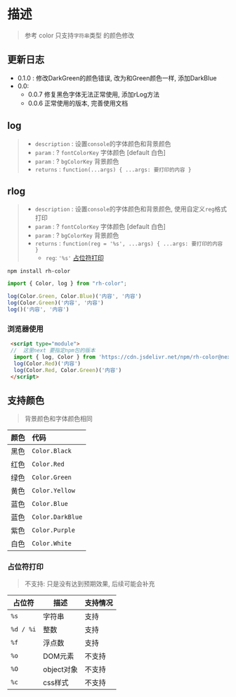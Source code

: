 # 描述

> 参考 color
> 只支持`字符串`类型 的颜色修改

## 更新日志

- 0.1.0 : 修改DarkGreen的颜色错误, 改为和Green颜色一样, 添加DarkBlue
- 0.0:
  - 0.0.7 修复黑色字体无法正常使用, 添加rLog方法
  - 0.0.6 正常使用的版本, 完善使用文档

<div class="exploded-line" />

## log

> - `description` : 设置`console`的字体颜色和背景颜色
> - `param` : ? `fontColorKey` 字体颜色 [default 白色]
> - `param` : ? `bgColorKey` 背景颜色
> - `returns` : `function(...args) { ...args: 要打印的内容 }`

## rlog

> - `description` : 设置`console`的字体颜色和背景颜色, 使用自定义`reg`格式打印
> - `param` : ? `fontColorKey` 字体颜色 [default 白色]
> - `param` : ? `bgColorKey` 背景颜色
> - `returns` : `function(reg = '%s', ...args) { ...args: 要打印的内容 }`
>   - `reg`: `'%s'` [占位符打印](#占位符打印)

```shell
npm install rh-color
```

```ts
import { Color, log } from "rh-color";

log(Color.Green, Color.Blue)('内容', '内容')
log(Color.Green)('内容', '内容')
log()('内容', '内容')
```

### 浏览器使用

```html
 <script type="module">
 //  这里next 要指定npm包的版本
  import { log, Color } from 'https://cdn.jsdelivr.net/npm/rh-color@next/lib/index.esm.js'
  log(Color.Red)('内容')
  log(Color.Red, Color.Green)('内容')
 </script>
```

## 支持颜色

> 背景颜色和字体颜色相同

| 颜色 | 代码             |
| :--- | :--------------- |
| 黑色 | `Color.Black`    |
| 红色 | `Color.Red`      |
| 绿色 | `Color.Green`    |
| 黄色 | `Color.Yellow`   |
| 蓝色 | `Color.Blue`     |
| 蓝色 | `Color.DarkBlue` |
| 紫色 | `Color.Purple`   |
| 白色 | `Color.White`    |

### 占位符打印

> 不支持: 只是没有达到预期效果, 后续可能会补充

| 占位符    | 描述       | 支持情况 |
| --------- | ---------- | :------- |
| `%s`      | 字符串     | 支持     |
| `%d / %i` | 整数       | 支持     |
| `%f`      | 浮点数     | 支持     |
| `%o`      | DOM元素    | 不支持   |
| `%O`      | object对象 | 不支持   |
| `%c`      | css样式    | 不支持   |
